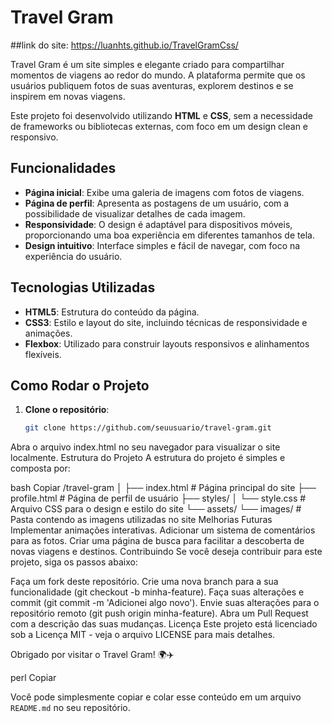 # Travel Gram
##link do site: https://luanhts.github.io/TravelGramCss/

Travel Gram é um site simples e elegante criado para compartilhar momentos de viagens ao redor do mundo. A plataforma permite que os usuários publiquem fotos de suas aventuras, explorem destinos e se inspirem em novas viagens.

Este projeto foi desenvolvido utilizando **HTML** e **CSS**, sem a necessidade de frameworks ou bibliotecas externas, com foco em um design clean e responsivo.

## Funcionalidades

- **Página inicial**: Exibe uma galeria de imagens com fotos de viagens.
- **Página de perfil**: Apresenta as postagens de um usuário, com a possibilidade de visualizar detalhes de cada imagem.
- **Responsividade**: O design é adaptável para dispositivos móveis, proporcionando uma boa experiência em diferentes tamanhos de tela.
- **Design intuitivo**: Interface simples e fácil de navegar, com foco na experiência do usuário.

## Tecnologias Utilizadas

- **HTML5**: Estrutura do conteúdo da página.
- **CSS3**: Estilo e layout do site, incluindo técnicas de responsividade e animações.
- **Flexbox**: Utilizado para construir layouts responsivos e alinhamentos flexíveis.

## Como Rodar o Projeto

1. **Clone o repositório**:
   ```bash
   git clone https://github.com/seuusuario/travel-gram.git
Abra o arquivo index.html no seu navegador para visualizar o site localmente.
Estrutura do Projeto
A estrutura do projeto é simples e composta por:

bash
Copiar
/travel-gram
│
├── index.html           # Página principal do site
├── profile.html         # Página de perfil de usuário
├── styles/
│   └── style.css        # Arquivo CSS para o design e estilo do site
└── assets/
    └── images/          # Pasta contendo as imagens utilizadas no site
Melhorias Futuras
Implementar animações interativas.
Adicionar um sistema de comentários para as fotos.
Criar uma página de busca para facilitar a descoberta de novas viagens e destinos.
Contribuindo
Se você deseja contribuir para este projeto, siga os passos abaixo:

Faça um fork deste repositório.
Crie uma nova branch para a sua funcionalidade (git checkout -b minha-feature).
Faça suas alterações e commit (git commit -m 'Adicionei algo novo').
Envie suas alterações para o repositório remoto (git push origin minha-feature).
Abra um Pull Request com a descrição das suas mudanças.
Licença
Este projeto está licenciado sob a Licença MIT - veja o arquivo LICENSE para mais detalhes.

Obrigado por visitar o Travel Gram! 🌍✈️

perl
Copiar

Você pode simplesmente copiar e colar esse conteúdo em um arquivo `README.md` no seu repositório.



